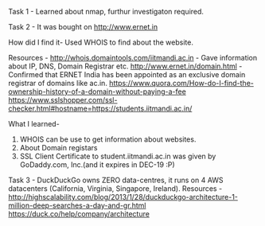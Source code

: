 Task 1 - 
Learned about nmap, furthur investigaton required.



Task 2 - It was bought on http://www.ernet.in
  
  How did I find it-
  Used WHOIS to find about the website.  
  
  Resources - 
  http://whois.domaintools.com/iitmandi.ac.in - Gave information about IP, DNS, Domain Registrar etc.
  http://www.ernet.in/domain.html - Confirmed that ERNET India has been appointed as an exclusive domain registrar of domains like ac.in.
  https://www.quora.com/How-do-I-find-the-ownership-history-of-a-domain-without-paying-a-fee
  https://www.sslshopper.com/ssl-checker.html#hostname=https://students.iitmandi.ac.in/
  
  What I learned-
  1. WHOIS can be use to get information about websites.
  2. About Domain registars
  3. SSL Client Certificate to student.iitmandi.ac.in was given by GoDaddy.com, Inc.(and it expires in DEC-19 :P)
  

Task 3 - DuckDuckGo owns ZERO data-centres, it runs on 4 AWS datacenters (California, Virginia, Singapore, Ireland).
  Resources -
  http://highscalability.com/blog/2013/1/28/duckduckgo-architecture-1-million-deep-searches-a-day-and-gr.html
  https://duck.co/help/company/architecture 

